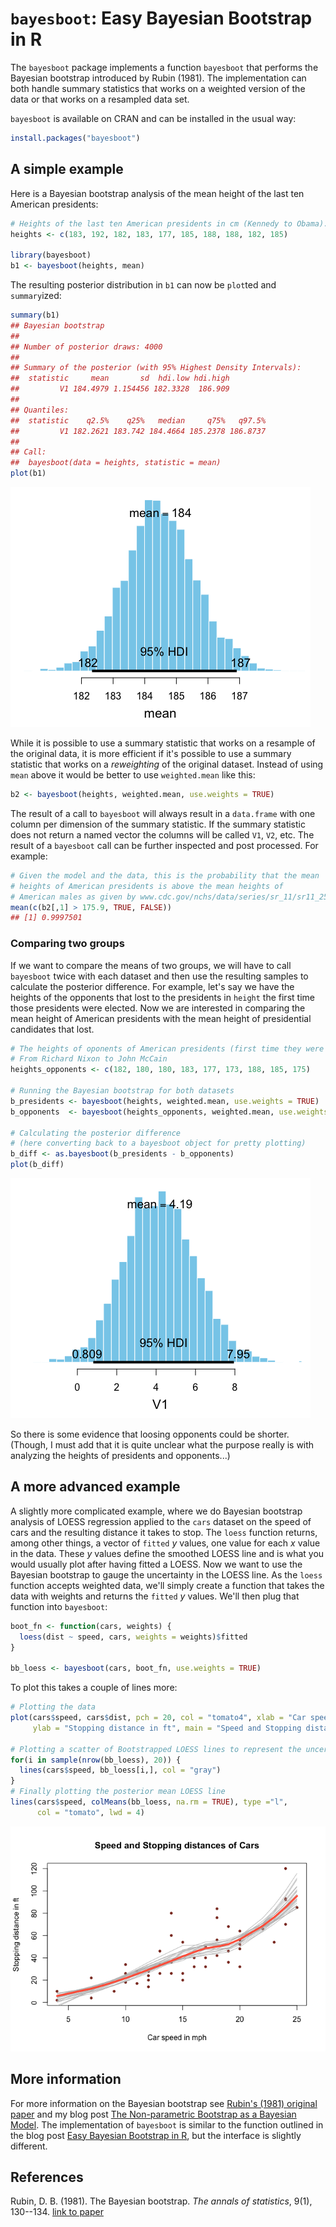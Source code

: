 `bayesboot`: Easy Bayesian Bootstrap in R
=========================================

The `bayesboot` package implements a function `bayesboot` that performs the Bayesian bootstrap introduced by Rubin (1981). The implementation can both handle summary statistics that works on a weighted version of the data or that works on a resampled data set.

`bayesboot` is available on CRAN and can be installed in the usual way:

``` r
install.packages("bayesboot")
```

A simple example
----------------

Here is a Bayesian bootstrap analysis of the mean height of the last ten American presidents:

``` r
# Heights of the last ten American presidents in cm (Kennedy to Obama).
heights <- c(183, 192, 182, 183, 177, 185, 188, 188, 182, 185)

library(bayesboot)
b1 <- bayesboot(heights, mean)
```

The resulting posterior distribution in `b1` can now be `plot`ted and `summary`ized:

``` r
summary(b1)
## Bayesian bootstrap
## 
## Number of posterior draws: 4000 
## 
## Summary of the posterior (with 95% Highest Density Intervals):
##  statistic     mean       sd  hdi.low hdi.high
##         V1 184.4979 1.154456 182.3328  186.909
## 
## Quantiles:
##  statistic    q2.5%    q25%   median     q75%   q97.5%
##         V1 182.2621 183.742 184.4664 185.2378 186.8737
## 
## Call:
##  bayesboot(data = heights, statistic = mean)
plot(b1)
```

![](man/figures/README-president_summary-1.png)

While it is possible to use a summary statistic that works on a resample of the original data, it is more efficient if it's possible to use a summary statistic that works on a *reweighting* of the original dataset. Instead of using `mean` above it would be better to use `weighted.mean` like this:

``` r
b2 <- bayesboot(heights, weighted.mean, use.weights = TRUE)
```

The result of a call to `bayesboot` will always result in a `data.frame` with one column per dimension of the summary statistic. If the summary statistic does not return a named vector the columns will be called `V1`, `V2`, etc. The result of a `bayesboot` call can be further inspected and post processed. For example:

``` r
# Given the model and the data, this is the probability that the mean
# heights of American presidents is above the mean heights of
# American males as given by www.cdc.gov/nchs/data/series/sr_11/sr11_252.pdf
mean(c(b2[,1] > 175.9, TRUE, FALSE))
## [1] 0.9997501
```

### Comparing two groups

If we want to compare the means of two groups, we will have to call `bayesboot` twice with each dataset and then use the resulting samples to calculate the posterior difference. For example, let's say we have the heights of the opponents that lost to the presidents in `height` the first time those presidents were elected. Now we are interested in comparing the mean height of American presidents with the mean height of presidential candidates that lost.

``` r
# The heights of oponents of American presidents (first time they were elected).
# From Richard Nixon to John McCain
heights_opponents <- c(182, 180, 180, 183, 177, 173, 188, 185, 175)

# Running the Bayesian bootstrap for both datasets
b_presidents <- bayesboot(heights, weighted.mean, use.weights = TRUE)
b_opponents  <- bayesboot(heights_opponents, weighted.mean, use.weights = TRUE)

# Calculating the posterior difference
# (here converting back to a bayesboot object for pretty plotting)
b_diff <- as.bayesboot(b_presidents - b_opponents)
plot(b_diff)
```

![](man/figures/README-height_comparison-1.png)

So there is some evidence that loosing opponents could be shorter. (Though, I must add that it is quite unclear what the purpose really is with analyzing the heights of presidents and opponents...)

A more advanced example
-----------------------

A slightly more complicated example, where we do Bayesian bootstrap analysis of LOESS regression applied to the `cars` dataset on the speed of cars and the resulting distance it takes to stop. The `loess` function returns, among other things, a vector of `fitted` *y* values, one value for each *x* value in the data. These *y* values define the smoothed LOESS line and is what you would usually plot after having fitted a LOESS. Now we want to use the Bayesian bootstrap to gauge the uncertainty in the LOESS line. As the `loess` function accepts weighted data, we'll simply create a function that takes the data with weights and returns the `fitted` *y* values. We'll then plug that function into `bayesboot`:

``` r
boot_fn <- function(cars, weights) {
  loess(dist ~ speed, cars, weights = weights)$fitted
}

bb_loess <- bayesboot(cars, boot_fn, use.weights = TRUE)
```

To plot this takes a couple of lines more:

``` r
# Plotting the data
plot(cars$speed, cars$dist, pch = 20, col = "tomato4", xlab = "Car speed in mph", 
     ylab = "Stopping distance in ft", main = "Speed and Stopping distances of Cars")

# Plotting a scatter of Bootstrapped LOESS lines to represent the uncertainty.
for(i in sample(nrow(bb_loess), 20)) {
  lines(cars$speed, bb_loess[i,], col = "gray")
}
# Finally plotting the posterior mean LOESS line
lines(cars$speed, colMeans(bb_loess, na.rm = TRUE), type ="l",
      col = "tomato", lwd = 4)
```

![](man/figures/README-car_plot-1.png)

More information
----------------

For more information on the Bayesian bootstrap see [Rubin's (1981) original paper](https://projecteuclid.org/euclid.aos/1176345338) and my blog post [The Non-parametric Bootstrap as a Bayesian Model](http://sumsar.net/blog/2015/04/the-non-parametric-bootstrap-as-a-bayesian-model/). The implementation of `bayesboot` is similar to the function outlined in the blog post [Easy Bayesian Bootstrap in R](http://sumsar.net/blog/2015/07/easy-bayesian-bootstrap-in-r/), but the interface is slightly different.

References
----------

Rubin, D. B. (1981). The Bayesian bootstrap. *The annals of statistics*, 9(1), 130--134. [link to paper](https://projecteuclid.org/euclid.aos/1176345338)
